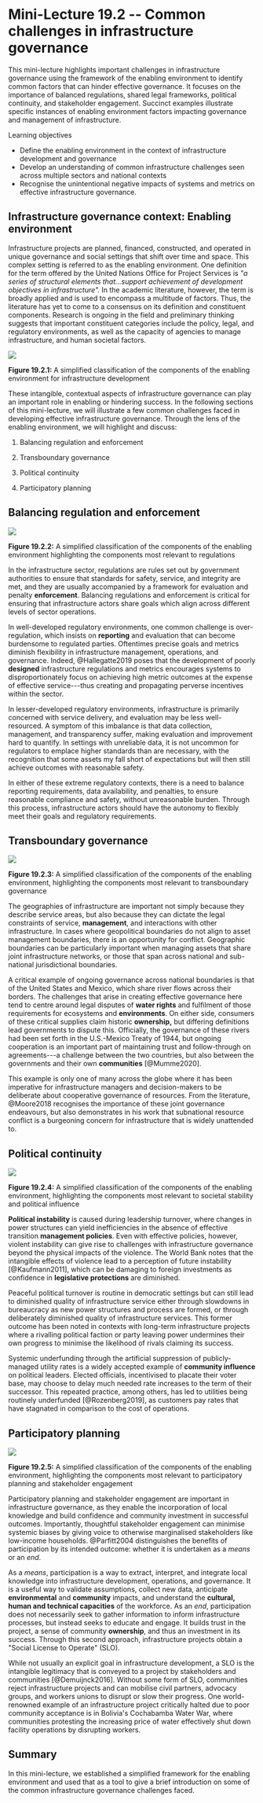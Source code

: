 # Mini-Lecture 19.2 -- Common challenges in infrastructure governance

This mini-lecture highlights important challenges in infrastructure
governance using the framework of the enabling environment to identify
common factors that can hinder effective governance. It focuses on the
importance of balanced regulations, shared legal frameworks, political
continuity, and stakeholder engagement. Succinct examples illustrate
specific instances of enabling environment factors impacting governance
and management of infrastructure.

Learning objectives

- Define the enabling environment in the context of infrastructure
  development and governance
- Develop an understanding of common infrastructure challenges seen
  across multiple sectors and national contexts
- Recognise the unintentional negative impacts of systems and metrics
  on effective infrastructure governance.

## Infrastructure governance context: Enabling environment

Infrastructure projects are planned, financed, constructed, and operated
in unique governance and social settings that shift over time and space.
This complex setting is referred to as the enabling environment. One
definition for the term offered by the United Nations Office for Project
Services is _"a series of structural elements that...support achievement
of development objectives in infrastructure"._ In the academic
literature, however, the term is broadly applied and is used to
encompass a multitude of factors. Thus, the literature has yet to come
to a consensus on its definition and constituent components. Research is
ongoing in the field and preliminary thinking suggests that important
constituent categories include the policy, legal, and regulatory
environments, as well as the capacity of agencies to manage
infrastructure, and human societal factors.

![](assets/19.2.1.png)

**Figure 19.2.1:** A simplified classification of the components of the
enabling environment for infrastructure development

These intangible, contextual aspects of infrastructure governance can
play an important role in enabling or hindering success. In the
following sections of this mini-lecture, we will illustrate a few common
challenges faced in developing effective infrastructure governance.
Through the lens of the enabling environment, we will highlight and
discuss:

1.  Balancing regulation and enforcement

2.  Transboundary governance

3.  Political continuity

4.  Participatory planning

## Balancing regulation and enforcement

![](assets/19.2.2.png)

**Figure 19.2.2:** A simplified classification of the components of the
enabling environment highlighting the components most relevant to
regulations

In the infrastructure sector, regulations are rules set out by
government authorities to ensure that standards for safety, service, and
integrity are met, and they are usually accompanied by a framework for
evaluation and penalty **enforcement**. Balancing regulations and
enforcement is critical for ensuring that infrastructure actors share
goals which align across different levels of sector operations.

In well-developed regulatory environments, one common challenge is
over-regulation, which insists on **reporting** and evaluation that can
become burdensome to regulated parties. Oftentimes precise goals and
metrics diminish flexibility in infrastructure management, operations,
and governance. Indeed, @Hallegatte2019 poses that the development of
poorly **designed** infrastructure regulations and metrics encourages
systems to disproportionately focus on achieving high metric outcomes at
the expense of effective service---thus creating and propagating
perverse incentives within the sector.

In lesser-developed regulatory environments, infrastructure is primarily
concerned with service delivery, and evaluation may be less
well-resourced. A symptom of this imbalance is that data collection,
management, and transparency suffer, making evaluation and improvement
hard to quantify. In settings with unreliable data, it is not uncommon
for regulators to emplace higher standards than are necessary, with the
recognition that some assets my fall short of expectations but will then
still achieve outcomes with reasonable safety.

In either of these extreme regulatory contexts, there is a need to
balance reporting requirements, data availability, and penalties, to
ensure reasonable compliance and safety, without unreasonable burden.
Through this process, infrastructure actors should have the autonomy to
flexibly meet their goals and regulatory requirements.

## Transboundary governance

![](assets/19.2.3.png)

**Figure 19.2.3:** A simplified classification of the components of the
enabling environment, highlighting the components most relevant to
transboundary governance

The geographies of infrastructure are important not simply because they
describe service areas, but also because they can dictate the legal
constraints of service, **management**, and interactions with other
infrastructure. In cases where geopolitical boundaries do not align to
asset management boundaries, there is an opportunity for conflict.
Geographic boundaries can be particularly important when managing assets
that share joint infrastructure networks, or those that span across
national and sub-national jurisdictional boundaries.

A critical example of ongoing governance across national boundaries is
that of the United States and Mexico, which share river flows across
their borders. The challenges that arise in creating effective
governance here tend to centre around legal disputes of **water rights**
and fulfilment of those requirements for ecosystems and
**environments**. On either side, consumers of these critical supplies
claim historic **ownership,** but differing definitions lead governments
to dispute this. Officially, the governance of these rivers had been set
forth in the U.S.-Mexico Treaty of 1944, but ongoing cooperation is an
important part of maintaining trust and follow-through on agreements---a
challenge between the two countries, but also between the governments
and their own **communities** [@Mumme2020].

This example is only one of many across the globe where it has been
imperative for infrastructure managers and decision-makers to be
deliberate about cooperative governance of resources. From the
literature, @Moore2018 recognises the importance of these joint
governance endeavours, but also demonstrates in his work that
subnational resource conflict is a burgeoning concern for infrastructure
that is widely unattended to.

## Political continuity

![](assets/19.2.4.png)

**Figure 19.2.4:** A simplified classification of the components of the
enabling environment, highlighting the components most relevant to
societal stability and political influence

**Political instability** is caused during leadership turnover, where
changes in power structures can yield inefficiencies in the absence of
effective transition **management policies**. Even with effective
policies, however, violent instability can give rise to challenges with
infrastructure governance beyond the physical impacts of the violence.
The World Bank notes that the intangible effects of violence lead to a
perception of future instability [@Kaufmann2011], which can be
damaging to foreign investments as confidence in **legislative
protections** are diminished.

Peaceful political turnover is routine in democratic settings but can
still lead to diminished quality of infrastructure service either
through slowdowns in bureaucracy as new power structures and process are
formed, or through deliberately diminished quality of infrastructure
services. This former outcome has been noted in contexts with long-term
infrastructure projects where a rivalling political faction or party
leaving power undermines their own progress to minimise the likelihood
of rivals claiming its success.

Systemic underfunding through the artificial suppression of
publicly-managed utility rates is a widely accepted example of
**community influence** on political leaders. Elected officials,
incentivised to placate their voter base, may choose to delay much
needed rate increases to the term of their successor. This repeated
practice, among others, has led to utilities being routinely underfunded
[@Rozenberg2019], as customers pay rates that have stagnated in
comparison to the cost of operations.

## Participatory planning

![](assets/19.2.5.png)

**Figure 19.2.5:** A simplified classification of the components of the
enabling environment, highlighting the components most relevant to
participatory planning and stakeholder engagement

Participatory planning and stakeholder engagement are important in
infrastructure governance, as they enable the incorporation of local
knowledge and build confidence and community investment in successful
outcomes. Importantly, thoughtful stakeholder engagement can minimise
systemic biases by giving voice to otherwise marginalised stakeholders
like low-income households. @Parfitt2004 distinguishes the benefits of
participation by its intended outcome: whether it is undertaken as a
_means_ or an _end_.

As a _means_, participation is a way to extract, interpret, and
integrate local knowledge into infrastructure development, operations,
and governance. It is a useful way to validate assumptions, collect
new data, anticipate **environmental** and **community** impacts, and
understand the **cultural, human and technical capacities** of the
workforce. As an _end_, participation does not necessarily seek to
gather information to inform infrastructure processes, but instead seeks
to educate and engage. It builds trust in the project, a sense of
community **ownership**, and thus an investment in its success. Through
this second approach, infrastructure projects obtain a "Social License
to Operate" (SLO).

While not usually an explicit goal in infrastructure development, a SLO
is the intangible legitimacy that is conveyed to a project by
stakeholders and communities [@Demuijnck2016]. Without some form of
SLO, communities reject infrastructure projects and can mobilise civil
partners, advocacy groups, and workers unions to disrupt or slow their
progress. One world-renowned example of an infrastructure project
critically halted due to poor community acceptance is in Bolivia's
Cochabamba Water War, where communities protesting the increasing price
of water effectively shut down facility operations by disrupting
workers.

## Summary

In this mini-lecture, we established a simplified framework for the
enabling environment and used that as a tool to give a brief
introduction on some of the common infrastructure governance challenges
faced.
